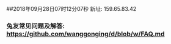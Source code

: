 ##2018年09月28日07时12分07秒 新址: 159.65.83.42
### 兔友常见问题及解答: https://github.com/wanggonging/d/blob/w/FAQ.md
